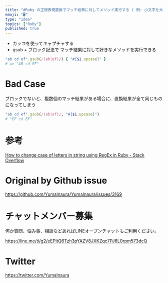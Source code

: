 ```yaml
---
title: "#Ruby の正規表現置換でマッチ結果に対してメソッド実行する ( 例: 小文字を大文字にする例 ) "
emoji: "🖥"
type: "idea"
topics: ["Ruby"]
published: true
---
```


- カッコを使ってキャプチャする
- gsub + ブロック記法で マッチ結果に対して好きなメソッドを実行できる

```rb
"ab cd ef".gsub(/(ab|ef)/) { "#{$1.upcase}" }
# => "AB cd EF"
```

# Bad Case

ブロックでないと、複数個のマッチ結果がある場合に、置換結果が全て同じものになってしまう

```rb
"ab cd ef".gsub(/(ab|ef)/, "#{$1.upcase}")
# "EF cd EF"
```


# 参考

[How to change case of letters in string using RegEx in Ruby - Stack Overflow](https://stackoverflow.com/questions/15627434/how-to-change-case-of-letters-in-string-using-regex-in-ruby)

# Original by Github issue

https://github.com/YumaInaura/YumaInaura/issues/3169











<!-- Update From Qiita API -->

# チャットメンバー募集


何か質問、悩み事、相談などあればLINEオープンチャットもご利用ください。

https://line.me/ti/g2/eEPltQ6Tzh3pYAZV8JXKZqc7PJ6L0rpm573dcQ





# Twitter


https://twitter.com/YumaInaura


<!-- Update From Qiita API -->


